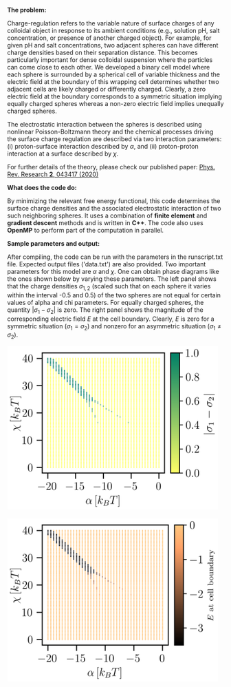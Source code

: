 **The problem:**

Charge-regulation refers to the variable nature of surface charges of any colloidal object in response to its ambient conditions (e.g., solution pH, salt concentration, or presence of another charged object). For example, for given pH and salt concentrations, two adjacent spheres can have different charge densities based on their separation distance. This becomes particularly important for dense colloidal suspension where the particles can come close to each other. We developed a binary cell model where each sphere is surrounded by a spherical cell of variable thickness and the electric field at the boundary of this wrapping cell determines whether two adjacent cells are likely charged or differently charged. Clearly, a zero electric field at the boundary corresponds to a symmetric situation implying equally charged spheres whereas a non-zero electric field implies unequally charged spheres.

The electrostatic interaction between the spheres is described using nonlinear Poisson-Boltzmann theory and the chemical processes driving the surface charge regulation are described via two interaction parameters: (i) proton-surface interaction described by $\alpha$, and (ii) proton-proton interaction at a surface described by $\chi$.

For further details of the theory, please check our published paper: [Phys. Rev. Research **2**, 043417 (2020)](https://doi.org/10.1103/PhysRevResearch.2.043417)

**What does the code do:**

By minimizing the relevant free energy functional, this code determines the surface charge densities and the associated electrostatic interaction of two such neighboring spheres. It uses a combination of **finite element** and **gradient descent** methods and is written in **C++**. The code also uses **OpenMP** to perform part of the computation in parallel. 

**Sample parameters and output:**

After compiling, the code can be run with the parameters in the runscript.txt file. Expected output files ('data.txt') are also provided. Two important parameters for this model are $\alpha$ and $\chi$. One can obtain phase diagrams like the ones shown below by varying these parameters. The left panel shows that the charge densities $\sigma_{1,2}$ (scaled such that on each sphere it varies within the interval -0.5 and 0.5) of the two spheres are not equal for certain values of alpha and chi parameters. For equally charged spheres, the quantity $|\sigma_1 - \sigma_2|$ is zero. The right panel shows the  magnitude of the corresponding electric field $E$ at the cell boundary. Clearly, $E$ is zero for a symmetric situation ($\sigma_1 = \sigma_2$) and nonzero for an asymmetric situation ($\sigma_1 \neq \sigma_2$).

<img src="Fig_sigma.png" width="490" height="380"> &ensp;&ensp; <img src="Fig_E.png" width="490" height="380">
